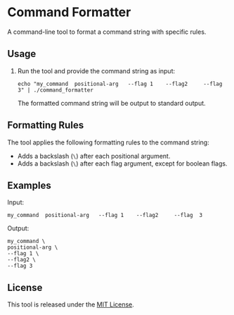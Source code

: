 # Command Formatter

A command-line tool to format a command string with specific rules.

## Usage


1. Run the tool and provide the command string as input:

   ```
   echo "my_command  positional-arg   --flag 1    --flag2     --flag  3" | ./command_formatter
   ```

   The formatted command string will be output to standard output.

## Formatting Rules

The tool applies the following formatting rules to the command string:

- Adds a backslash (`\`) after each positional argument.
- Adds a backslash (`\`) after each flag argument, except for boolean flags.

## Examples

Input:
```
my_command  positional-arg   --flag 1    --flag2     --flag  3
```

Output:
```
my_command \
positional-arg \
--flag 1 \
--flag2 \
--flag 3
```


## License

This tool is released under the [MIT License](LICENSE).
